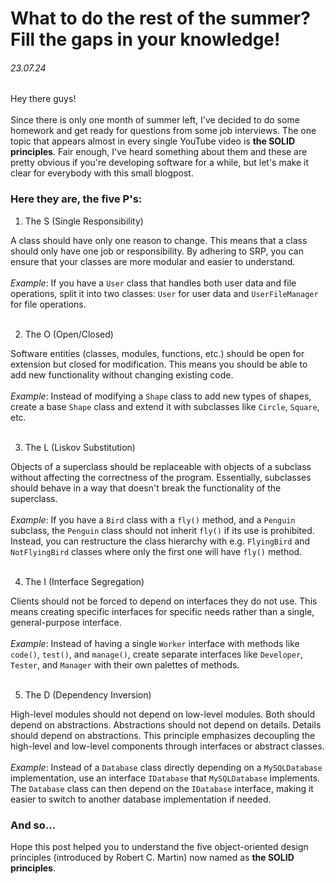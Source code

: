 # What to do the rest of the summer? Fill the gaps in your knowledge!
###### 23.07.24
Hey there guys!
<br><br>
Since there is only one month of summer left, I've decided to do some homework and get ready for questions from some job interviews. The one topic that appears almost in every single YouTube video is **the SOLID principles**. Fair enough, I've heard something about them and these are pretty obvious if you're developing software for a while, but let's make it clear for everybody with this small blogpost.

### Here they are, the five P's:

1. The S (Single Responsibility)

A class should have only one reason to change. This means that a class should only have one job or responsibility. By adhering to SRP, you can ensure that your classes are more modular and easier to understand.
<br><br>
*Example*: If you have a `User` class that handles both user data and file operations, split it into two classes: `User` for user data and `UserFileManager` for file operations.
<br><br>

2. The O (Open/Closed)

Software entities (classes, modules, functions, etc.) should be open for extension but closed for modification. This means you should be able to add new functionality without changing existing code.
<br><br>
*Example*: Instead of modifying a `Shape` class to add new types of shapes, create a base `Shape` class and extend it with subclasses like `Circle`, `Square`, etc.
<br><br>

3. The L (Liskov Substitution)

Objects of a superclass should be replaceable with objects of a subclass without affecting the correctness of the program. Essentially, subclasses should behave in a way that doesn't break the functionality of the superclass.
<br><br>
*Example*: If you have a `Bird` class with a `fly()` method, and a `Penguin` subclass, the `Penguin` class should not inherit `fly()` if its use is prohibited. Instead, you can restructure the class hierarchy with e.g. `FlyingBird` and `NotFlyingBird` classes where only the first one will have `fly()` method.
<br><br>

4. The I (Interface Segregation)
   
Clients should not be forced to depend on interfaces they do not use. This means creating specific interfaces for specific needs rather than a single, general-purpose interface.
<br><br>
*Example*: Instead of having a single `Worker` interface with methods like `code()`, `test()`, and `manage()`, create separate interfaces like `Developer`, `Tester`, and `Manager` with their own palettes of methods.
<br><br>

5. The D (Dependency Inversion)
   
High-level modules should not depend on low-level modules. Both should depend on abstractions. Abstractions should not depend on details. Details should depend on abstractions. This principle emphasizes decoupling the high-level and low-level components through interfaces or abstract classes.
<br><br>
*Example*: Instead of a `Database` class directly depending on a `MySQLDatabase` implementation, use an interface `IDatabase` that `MySQLDatabase` implements. The `Database` class can then depend on the `IDatabase` interface, making it easier to switch to another database implementation if needed.
<br>

### And so...
Hope this post helped you to understand the five object-oriented design principles (introduced by Robert C. Martin) now named as **the SOLID principles**.
